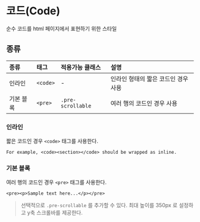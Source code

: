 <!--
{
    "id": 4103,
    "title": "코드(Code)",
    "outline": "순수 코드를 html 페이지에서 표현하기 위한 스타일",
    "tags": ["widget", "base"],
    "order": [4, 1, 3],
    "thumbnail": "4.1.03.code.png"
}
-->

# 코드(Code)
순수 코드를 html 페이지에서 표현하기 위한 스타일

## 종류
종류 | 태그 | 적용가능 클래스 | 설명
:-- | :-- | :-- | :--
인라인 | `<code>` | - | 인라인 형태의 짧은 코드인 경우 사용
기본 블록 | `<pre>` | `.pre-scrollable` | 여러 행의 코드인 경우 사용

### 인라인
짧은 코드인 경우 `<code>` 태그를 사용한다.

```
For example, <code><section></code> should be wrapped as inline.
```

### 기본 블록
여러 행의 코드인 경우 `<pre>` 태그를 사용한다.

```
<pre><p>Sample text here...</p></pre>
```

> 선택적으로 `.pre-scrollable` 를 추가할 수 있다. 최대 높이를 350px 로 설정하고 y축 스크롤바를 제공한다.